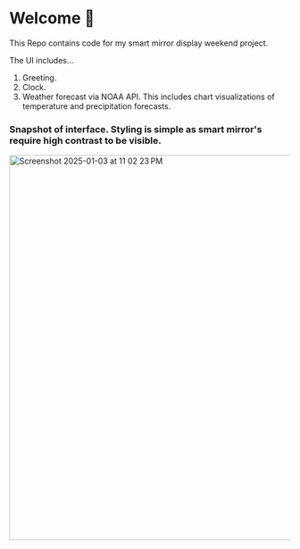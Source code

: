 # Welcome  👋

This Repo contains code for my smart mirror display weekend project.  

The UI includes...

1. Greeting.
2. Clock.
3. Weather forecast via NOAA API. This includes chart visualizations of temperature and precipitation forecasts.

### Snapshot of interface. Styling is simple as smart mirror's require high contrast to be visible. ###
<img width="689" alt="Screenshot 2025-01-03 at 11 02 23 PM" src="https://github.com/user-attachments/assets/ea7bfdbb-a0fc-4b37-82be-490d98550f12" />
